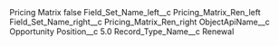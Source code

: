<?xml version="1.0" encoding="UTF-8"?>
<CustomMetadata xmlns="http://soap.sforce.com/2006/04/metadata" xmlns:xsi="http://www.w3.org/2001/XMLSchema-instance" xmlns:xsd="http://www.w3.org/2001/XMLSchema">
    <label>Pricing Matrix</label>
    <protected>false</protected>
    <values>
        <field>Field_Set_Name_left__c</field>
        <value xsi:type="xsd:string">Pricing_Matrix_Ren_left</value>
    </values>
    <values>
        <field>Field_Set_Name_right__c</field>
        <value xsi:type="xsd:string">Pricing_Matrix_Ren_right</value>
    </values>
    <values>
        <field>ObjectApiName__c</field>
        <value xsi:type="xsd:string">Opportunity</value>
    </values>
    <values>
        <field>Position__c</field>
        <value xsi:type="xsd:double">5.0</value>
    </values>
    <values>
        <field>Record_Type_Name__c</field>
        <value xsi:type="xsd:string">Renewal</value>
    </values>
</CustomMetadata>
